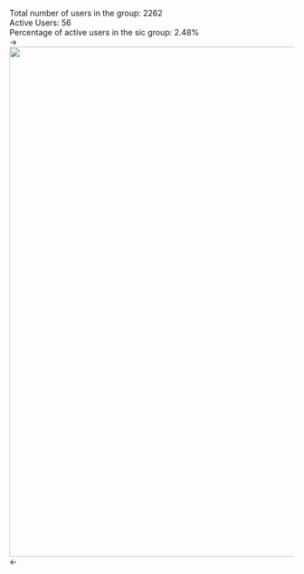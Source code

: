 Total number of users in the group: 2262  
Active Users: 56  
Percentage of active users in the sic group: 2.48%  
-> <img src="https://cdn.rawgit.com/yulianasenok/xm/master/trav_group.png" width="900"> <-
